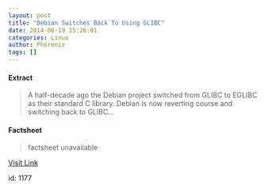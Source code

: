 ```yaml
---
layout: post
title: "Debian Switches Back To Using GLIBC"
date: 2014-06-19 15:26:01
categories: Linux
author: Phoronix
tags: []
---
```



#### Extract
>A half-decade ago the Debian project switched from GLIBC to EGLIBC as their standard C library. Debian is now reverting course and switching back to GLIBC...

#### Factsheet
>factsheet unavailable

[Visit Link](https://www.linux.com/news/software/applications/777445-debian-switches-back-to-using-glibc/)

id:    1177
